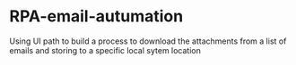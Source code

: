 # RPA-email-autumation
Using UI path to build a process to download the attachments from a list of emails and storing to a specific local sytem location
